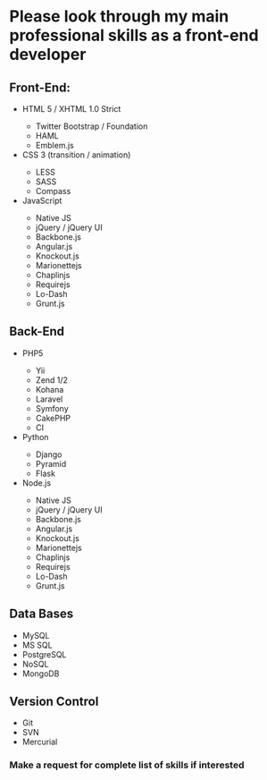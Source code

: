 <h1>Please look through my main professional skills as a front-end developer</h1>

<h2>Front-End:</h2>
<ul>
  <li>HTML 5 / XHTML 1.0 Strict</li>
    <ul>
      <li>Twitter Bootstrap / Foundation</li>
      <li>HAML</li>
      <li>Emblem.js</li>
    </ul>
  <li>CSS 3 (transition / animation)</li>
    <ul>
      <li>LESS</li>
      <li>SASS</li>
      <li>Compass</li>
    </ul>
  <li>JavaScript</li>
    <ul>
      <li>Native JS</li>
      <li> jQuery / jQuery UI</li>
      <li>Backbone.js</li>
      <li>Angular.js</li>
      <li>Knockout.js</li>
      <li>Marionettejs</li>
      <li>Chaplinjs</li>
      <li>Requirejs</li>
      <li>Lo-Dash</li>
      <li>Grunt.js</li>
    </ul>
</ul>


<h2>Back-End</h2>
<ul>
  <li>PHP5</li>
    <ul>
      <li>Yii</li>
      <li>Zend 1/2</li>
      <li>Kohana</li>
      <li>Laravel</li>
      <li>Symfony</li>
      <li>CakePHP</li>
      <li>CI</li>
    </ul>
  <li>Python</li>
    <ul>
      <li>Django</li>
      <li>Pyramid</li>
      <li>Flask</li>
    </ul>
  <li>Node.js</li>
    <ul>
      <li>Native JS</li>
      <li> jQuery / jQuery UI</li>
      <li>Backbone.js</li>
      <li>Angular.js</li>
      <li>Knockout.js</li>
      <li>Marionettejs</li>
      <li>Chaplinjs</li>
      <li>Requirejs</li>
      <li>Lo-Dash</li>
      <li>Grunt.js</li>
    </ul>
</ul>

<h2>Data Bases</h2>
<ul>
  <li>MySQL</li>
  <li>MS SQL</li>
  <li>PostgreSQL</li>
  <li>NoSQL</li>
  <li>MongoDB</li>
</ul>

<h2>Version Control</h2>
<ul>
  <li>Git</li>
  <li>SVN</li>
  <li>Mercurial</li>
</ul>

<h3>Make a request for complete list of skills if interested</h3>
